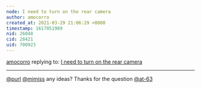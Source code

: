 ```yaml
---
node: I need to turn on the rear camera
author: amocorro
created_at: 2021-03-29 21:06:29 +0000
timestamp: 1617051989
nid: 26048
cid: 28421
uid: 700923
---
```




[amocorro](../profile/amocorro) replying to: [I need to turn on the rear camera](../notes/at-63/03-28-2021/i-need-to-turn-on-the-rear-camera)

----
[@purl](/profile/purl) [@mimiss](/profile/mimiss) any ideas? Thanks for the question [@at-63](/profile/at-63)
